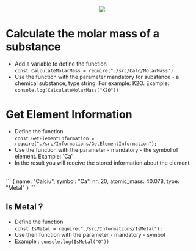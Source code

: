 <p align=center><img src="https://github.com/anatolieursu/chemistryisfun/assets/104382017/1df6e785-be3a-4eab-8fb6-47a943cba31b"></p>

# Calculate the molar mass of a substance
 - Add a variable to define the function <br>
`const CalculateMolarMass = require("./src/Calc/MolarMass")`
 - Use the function with the parameter mandatory for substance - a chemical substance, type string. For example: K2O. Example: <br>
`console.log(CalculateMolarMass("K2O"))`

# Get Element Information
 - Define the function <br>
`const GetElementInformation = require("./src/Informations/GetElementInformation");`
 - Use the function with the parameter - mandatory - the symbol of element. Example: 'Ca'
 - In the result you will receive the stored information about the element
 <br>
 ```
{ 
     name: "Calciu", 
     symbol: "Ca", 
     nr: 20,
     atomic_mass: 40.078, 
     type: "Metal" 
 }
 ```

## Is Metal ?
 - Define the function <br>
`const IsMetal = require("./src/Informations/IsMetal");`
 - Use then function with the parameter - mandatory - symbol
 - Example : `console.log(IsMetal("O"))`
